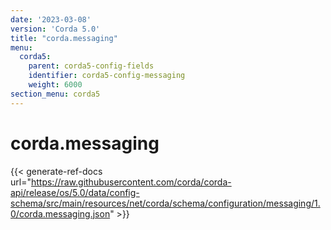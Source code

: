 ```yaml
---
date: '2023-03-08'
version: 'Corda 5.0'
title: "corda.messaging"
menu:
  corda5:
    parent: corda5-config-fields
    identifier: corda5-config-messaging
    weight: 6000
section_menu: corda5
---
```

# corda.messaging
{{< generate-ref-docs url="https://raw.githubusercontent.com/corda/corda-api/release/os/5.0/data/config-schema/src/main/resources/net/corda/schema/configuration/messaging/1.0/corda.messaging.json" >}}